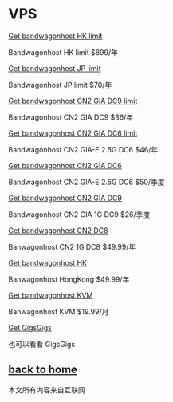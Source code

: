 # VPS

[Get bandwagonhost HK limit](https://bwh81.net/aff.php?aff=45608&pid=95)

 Bandwagonhost HK limit $899/年

[Get bandwagonhost JP limit](https://bwh81.net/aff.php?aff=45608&pid=104)

 Bandwagonhost JP limit $70/年
 
[Get bandwagonhost CN2 GIA DC9 limit](https://bwh81.net/aff.php?aff=45608&pid=71)

 Bandwagonhost CN2 GIA DC9 $36/年

[Get bandwagonhost CN2 GIA DC6 limit](https://bwh81.net/aff.php?aff=45608&pid=94)

 Bandwagonhost CN2 GIA-E 2.5G DC6 $46/年

[Get bandwagonhost CN2 GIA DC6](https://bwh81.net/aff.php?aff=45608&pid=87)

 Bandwagonhost CN2 GIA-E 2.5G DC6 $50/季度


[Get bandwagonhost CN2 GIA DC9](https://bwh81.net/aff.php?aff=45608&pid=75)

 Bandwagonhost CN2 GIA 1G DC9 $26/季度

[Get bandwagonhost CN2 DC8](https://bwh81.net/aff.php?aff=45608&pid=57)

 Banwagonhost CN2 1G DC8 $49.99/年

[Get bandwagonhost HK](https://bwh81.net/aff.php?aff=45608&pid=64)

Banwagonhost HongKong $49.99/年

[Get bandwagonhost KVM](https://bwh81.net/aff.php?aff=45608&pid=46)

Banwagonhost KVM $19.99/月




[Get GigsGigs](https://clientarea.gigsgigscloud.com/?affid=1965)

也可以看看 GigsGigs
  
## [back to home](https://books.way2guide.ml/)

本文所有内容来自互联网
